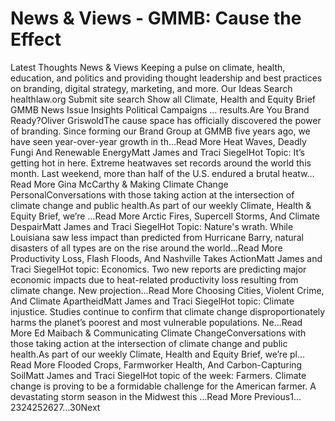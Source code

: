 # News & Views - GMMB: Cause the Effect


Latest Thoughts 
News & Views 
Keeping a pulse on climate, health, education, and politics and providing thought leadership and best practices on branding, digital strategy, marketing, and more. 
Our Ideas
Search healthlaw.org
Submit site search
Show all
Climate, Health and Equity Brief
GMMB News
Issue Insights
Political Campaigns
… results.Are You Brand Ready?Oliver GriswoldThe cause space has officially discovered the power of branding. Since forming our Brand Group at GMMB five years ago, we have seen year-over-year growth in th…Read More Heat Waves, Deadly Fungi And Renewable EnergyMatt James and Traci SiegelHot Topic: It’s getting hot in here. Extreme heatwaves set records around the world this month. Last weekend, more than half of the U.S. endured a brutal heatw…Read More Gina McCarthy & Making Climate Change PersonalConversations with those taking action at the intersection of climate change and public health.As part of our weekly Climate, Health & Equity Brief, we’re …Read More Arctic Fires, Supercell Storms, And Climate DespairMatt James and Traci SiegelHot Topic: Nature's wrath. While Louisiana saw less impact than predicted from Hurricane Barry, natural disasters of all types are on the rise around the world…Read More Productivity Loss, Flash Floods, And Nashville Takes ActionMatt James and Traci SiegelHot topic: Economics. Two new reports are predicting major economic impacts due to heat-related productivity loss resulting from climate change. New projection…Read More Choosing Cities, Violent Crime, And Climate ApartheidMatt James and Traci SiegelHot topic: Climate injustice. Studies continue to confirm that climate change disproportionately harms the planet’s poorest and most vulnerable populations. Ne…Read More Ed Maibach & Communicating Climate ChangeConversations with those taking action at the intersection of climate change and public health.As part of our weekly Climate, Health and Equity Brief, we’re pl…Read More Flooded Crops, Farmworker Health, And Carbon-Capturing SoilMatt James and Traci SiegelHot topic of the week: Farmers. Climate change is proving to be a formidable challenge for the American farmer. A devastating storm season in the Midwest this …Read More 
 Previous1…2324252627…30Next 
 
